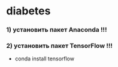 # diabetes

### 1) установить пакет Anaconda   !!!

### 2) установить пакет TensorFlow  !!!
* conda install tensorflow 

